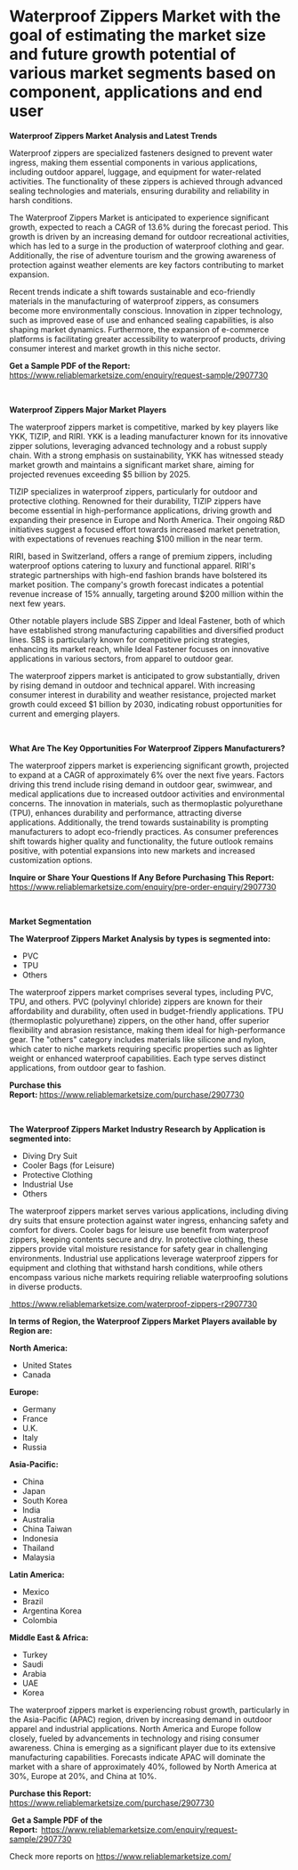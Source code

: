 <p><h1>Waterproof Zippers Market with the goal of estimating the market size and future growth potential of various market segments based on component, applications and end user</h1></p><p><strong>Waterproof Zippers Market Analysis and Latest Trends</strong></p>
<p><p>Waterproof zippers are specialized fasteners designed to prevent water ingress, making them essential components in various applications, including outdoor apparel, luggage, and equipment for water-related activities. The functionality of these zippers is achieved through advanced sealing technologies and materials, ensuring durability and reliability in harsh conditions.</p><p>The Waterproof Zippers Market is anticipated to experience significant growth, expected to reach a CAGR of 13.6% during the forecast period. This growth is driven by an increasing demand for outdoor recreational activities, which has led to a surge in the production of waterproof clothing and gear. Additionally, the rise of adventure tourism and the growing awareness of protection against weather elements are key factors contributing to market expansion. </p><p>Recent trends indicate a shift towards sustainable and eco-friendly materials in the manufacturing of waterproof zippers, as consumers become more environmentally conscious. Innovation in zipper technology, such as improved ease of use and enhanced sealing capabilities, is also shaping market dynamics. Furthermore, the expansion of e-commerce platforms is facilitating greater accessibility to waterproof products, driving consumer interest and market growth in this niche sector.</p></p>
<p><strong>Get a Sample PDF of the Report:&nbsp;</strong> <a href="https://www.reliablemarketsize.com/enquiry/request-sample/2907730?utm_campaign=2442&utm_medium=2&utm_source=Github&utm_content=ia&utm_term=12032025&utm_id=waterproof-zippers">https://www.reliablemarketsize.com/enquiry/request-sample/2907730</a></p>
<p>&nbsp;</p>
<p><strong>Waterproof Zippers Major Market Players</strong></p>
<p><p>The waterproof zippers market is competitive, marked by key players like YKK, TIZIP, and RIRI. YKK is a leading manufacturer known for its innovative zipper solutions, leveraging advanced technology and a robust supply chain. With a strong emphasis on sustainability, YKK has witnessed steady market growth and maintains a significant market share, aiming for projected revenues exceeding $5 billion by 2025.</p><p>TIZIP specializes in waterproof zippers, particularly for outdoor and protective clothing. Renowned for their durability, TIZIP zippers have become essential in high-performance applications, driving growth and expanding their presence in Europe and North America. Their ongoing R&D initiatives suggest a focused effort towards increased market penetration, with expectations of revenues reaching $100 million in the near term.</p><p>RIRI, based in Switzerland, offers a range of premium zippers, including waterproof options catering to luxury and functional apparel. RIRI's strategic partnerships with high-end fashion brands have bolstered its market position. The company's growth forecast indicates a potential revenue increase of 15% annually, targeting around $200 million within the next few years.</p><p>Other notable players include SBS Zipper and Ideal Fastener, both of which have established strong manufacturing capabilities and diversified product lines. SBS is particularly known for competitive pricing strategies, enhancing its market reach, while Ideal Fastener focuses on innovative applications in various sectors, from apparel to outdoor gear.</p><p>The waterproof zippers market is anticipated to grow substantially, driven by rising demand in outdoor and technical apparel. With increasing consumer interest in durability and weather resistance, projected market growth could exceed $1 billion by 2030, indicating robust opportunities for current and emerging players.</p></p>
<p>&nbsp;</p>
<p><strong>What Are The Key Opportunities For Waterproof Zippers Manufacturers?</strong></p>
<p><p>The waterproof zippers market is experiencing significant growth, projected to expand at a CAGR of approximately 6% over the next five years. Factors driving this trend include rising demand in outdoor gear, swimwear, and medical applications due to increased outdoor activities and environmental concerns. The innovation in materials, such as thermoplastic polyurethane (TPU), enhances durability and performance, attracting diverse applications. Additionally, the trend towards sustainability is prompting manufacturers to adopt eco-friendly practices. As consumer preferences shift towards higher quality and functionality, the future outlook remains positive, with potential expansions into new markets and increased customization options.</p></p>
<p><strong>Inquire or Share Your Questions If Any Before Purchasing This Report:</strong> <a href="https://www.reliablemarketsize.com/enquiry/pre-order-enquiry/2907730?utm_campaign=2442&utm_medium=2&utm_source=Github&utm_content=ia&utm_term=12032025&utm_id=waterproof-zippers">https://www.reliablemarketsize.com/enquiry/pre-order-enquiry/2907730</a></p>
<p>&nbsp;</p>
<p><strong>Market Segmentation</strong></p>
<p><strong>The Waterproof Zippers Market Analysis by types is segmented into:</strong></p>
<p><ul><li>PVC</li><li>TPU</li><li>Others</li></ul></p>
<p><p>The waterproof zippers market comprises several types, including PVC, TPU, and others. PVC (polyvinyl chloride) zippers are known for their affordability and durability, often used in budget-friendly applications. TPU (thermoplastic polyurethane) zippers, on the other hand, offer superior flexibility and abrasion resistance, making them ideal for high-performance gear. The "others" category includes materials like silicone and nylon, which cater to niche markets requiring specific properties such as lighter weight or enhanced waterproof capabilities. Each type serves distinct applications, from outdoor gear to fashion.</p></p>
<p><strong>Purchase this Report:&nbsp;</strong><a href="https://www.reliablemarketsize.com/purchase/2907730?utm_campaign=2442&utm_medium=2&utm_source=Github&utm_content=ia&utm_term=12032025&utm_id=waterproof-zippers">https://www.reliablemarketsize.com/purchase/2907730</a></p>
<p>&nbsp;</p>
<p><strong>The Waterproof Zippers Market Industry Research by Application is segmented into:</strong></p>
<p><ul><li>Diving Dry Suit</li><li>Cooler Bags (for Leisure)</li><li>Protective Clothing</li><li>Industrial Use</li><li>Others</li></ul></p>
<p><p>The waterproof zippers market serves various applications, including diving dry suits that ensure protection against water ingress, enhancing safety and comfort for divers. Cooler bags for leisure use benefit from waterproof zippers, keeping contents secure and dry. In protective clothing, these zippers provide vital moisture resistance for safety gear in challenging environments. Industrial use applications leverage waterproof zippers for equipment and clothing that withstand harsh conditions, while others encompass various niche markets requiring reliable waterproofing solutions in diverse products.</p></p>
<p><a href="https://www.reliablemarketsize.com/waterproof-zippers-r2907730?utm_campaign=2442&utm_medium=2&utm_source=Github&utm_content=ia&utm_term=12032025&utm_id=waterproof-zippers">&nbsp;https://www.reliablemarketsize.com/waterproof-zippers-r2907730</a></p>
<p><strong>In terms of Region, the Waterproof Zippers Market Players available by Region are:</strong></p>
<p>
    <p> <strong> North America: </strong>
        <ul>
            <li>United States</li>
            <li>Canada</li>
        </ul>
        </p> 
    <p> <strong> Europe: </strong>
        <ul>
            <li>Germany</li>
            <li>France</li>
            <li>U.K.</li>
            <li>Italy</li>
            <li>Russia</li>
        </ul>
        </p> 
    <p> <strong> Asia-Pacific: </strong>
        <ul>
            <li>China</li>
            <li>Japan</li>
            <li>South Korea</li>
            <li>India</li>
            <li>Australia</li>
            <li>China Taiwan</li>
            <li>Indonesia</li>
            <li>Thailand</li>
            <li>Malaysia</li>
        </ul>
        </p> 
    <p> <strong> Latin America: </strong>
        <ul>
            <li>Mexico</li>
            <li>Brazil</li>
            <li>Argentina Korea</li>
            <li>Colombia</li>
        </ul>
        </p> 
    <p> <strong> Middle East & Africa: </strong>
        <ul>
            <li>Turkey</li>
            <li>Saudi</li>
            <li>Arabia</li>
            <li>UAE</li>
            <li>Korea</li>
        </ul>
    </p>
    </p>
<p><p>The waterproof zippers market is experiencing robust growth, particularly in the Asia-Pacific (APAC) region, driven by increasing demand in outdoor apparel and industrial applications. North America and Europe follow closely, fueled by advancements in technology and rising consumer awareness. China is emerging as a significant player due to its extensive manufacturing capabilities. Forecasts indicate APAC will dominate the market with a share of approximately 40%, followed by North America at 30%, Europe at 20%, and China at 10%.</p></p>
<p><strong>Purchase this Report: </strong><a href="https://www.reliablemarketsize.com/purchase/2907730?utm_campaign=2442&utm_medium=2&utm_source=Github&utm_content=ia&utm_term=12032025&utm_id=waterproof-zippers">https://www.reliablemarketsize.com/purchase/2907730</a></p>
<p>&nbsp;<strong>Get a Sample PDF of the Report:&nbsp;&nbsp;</strong><a href="https://www.reliablemarketsize.com/enquiry/request-sample/2907730?utm_campaign=2442&utm_medium=2&utm_source=Github&utm_content=ia&utm_term=12032025&utm_id=waterproof-zippers">https://www.reliablemarketsize.com/enquiry/request-sample/2907730</a></p>
<p><strong></strong></p>
<p>Check more reports on <a href="https://www.reliablemarketsize.com/?utm_campaign=2442&utm_medium=2&utm_source=Github&utm_content=ia&utm_term=12032025&utm_id=waterproof-zippers">https://www.reliablemarketsize.com/</a></p>